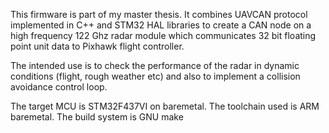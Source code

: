 This firmware is part of my master thesis. It combines UAVCAN protocol implemented in C++ and STM32 HAL libraries to create a CAN node on a high frequency 122 Ghz radar module which communicates 32 bit floating point unit data to Pixhawk flight controller.

The intended use is to check the performance of the radar in dynamic conditions (flight, rough weather etc) and also to implement a collision avoidance control loop.

The target MCU is STM32F437VI on baremetal. 
The toolchain used is ARM baremetal.
The build system is GNU make
